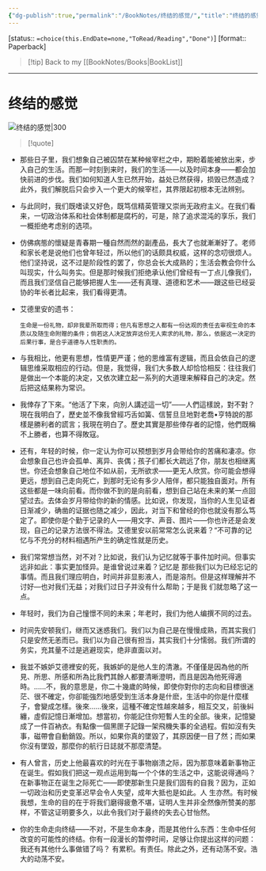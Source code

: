 ```yaml
---
{"dg-publish":true,"permalink":"/BookNotes/终结的感觉/","title":"终结的感觉","noteIcon":""}
---
```


[status:: `=choice(this.EndDate=none,"ToRead/Reading","Done")`]
[format:: Paperback]

>[!tip] Back to my [[BookNotes/Books\|BookList]]

---
# 终结的感觉

![终结的感觉|300](https://img2.doubanio.com/view/subject/l/public/s10324183.jpg)

>[!quote]

- 那些日子里，我们想象自己被囚禁在某种候宰栏之中，期盼着能被放出来，步入自己的生活。而那一时刻到来时，我们的生活——以及时间本身——都会加快前进的步伐。我们如何知道人生已然开始，益处已然获得，损毁已然造成？此外，我们解脱后只会步入一个更大的候宰栏，其界限起初根本无法辨别。
- 与此同时，我们既嗜读又好色，既笃信精英管理又崇尚无政府主义。在我们看来，一切政治体系和社会体制都是腐朽的，可是，除了追求混沌的享乐，我们一概拒绝考虑别的选项。
- 仿佛病態的懷疑是青春期一種自然而然的副產品，長大了也就漸漸好了。老师和家长老是说他们也曾年轻过，所以他们的话颇具权威，这样的念叨很烦人。他们坚持说，这不过是阶段性的罢了，你总会长大成熟的；生活会教会你什么叫现实，什么叫务实。但是那时候我们拒绝承认他们曾经有一丁点儿像我们，而且我们坚信自己能够把握人生——还有真理、道德和艺术——跟这些已经妥协的年长者比起来，我们看得更清。
- 艾德里安的遗书：
    
    ```
    生命是一份礼物，却非我辈所取而得；但凡有思想之人都有一份达观的责任去审视生命的本质以及随生命附赠的条件；倘若这人决定放弃这份无人索求的礼物，那么，依据这一决定的后果行事，是合乎道德与人性职责的。
    ```
    
- 与我相比，他更有思想，性情更严谨；他的思维富有逻辑，而且会依自己的逻辑思维采取相应的行动。但是，我觉得，我们大多数人却恰恰相反：往往我们是做出一个本能的决定，又依次建立起一系列的大道理来解释自己的决定。然后把这结果称为常识。
- 我倖存了下來。“他活了下來，向別人講述這一切”——人們這樣說，對不對？現在我明白了，歷史並不像我曾經巧舌如簧、信誓旦旦地對老喬•亨特說的那樣是勝利者的謊言；我現在明白了。歷史其實是那些倖存者的記憶，他們既稱不上勝者，也算不得敗寇。
- 还有，年轻的时候，你一定认为你可以预想到岁月会带给你的苦痛和凄凉。你会想象自己也许会孤单、离异、丧偶；孩子们都长大疏远了你，朋友也相继离世。你还会想象自己地位不如从前，无所欲求——更无人欣赏。你可能会想得更远，想到自己走向死亡，到那时无论有多少人陪伴，都只能独自面对。所有这些都是一味向前看。而你做不到的是向前看，想到自己站在未来的某一点回望过去。去体会岁月带给你的新的情感。比如说，你发现，当你的人生见证者日渐减少，确凿的证据也随之减少，因此，对当下和曾经的你也就没有那么笃定了。即使你是个勤于记录的人——用文字、声音、图片——你也许还是会发现，自己的记录方法很不得法。艾德里安以前常常怎么说来着？“不可靠的记忆与不充分的材料相遇所产生的确定性就是历史。
- 我们常常想当然，对不对？比如说，我们认为记忆就等于事件加时间。但事实远非如此：事实更加怪异。是谁曾说过来着？记忆是 那些我们以为已经忘记的事情。而且我们理应明白，时间并非显影液人，而是溶剂。但是这样理解并不讨好—也对我们无益；对我们过日子并没有什么帮助；于是我 们就忽略了这一点。
- 年轻时，我们为自己憧憬不同的未来；年老时，我们为他人编撰不同的过去。
- 时间先安顿我们，继而又迷惑我们。我们以为自己是在慢慢成熟，而其实我们只是安然无恙而已。我们以为自己很有担当，其实我们十分懦弱。我们所谓的务实，充其量不过是逃避现实，绝非直面以对。
- 我並不嫉妒艾德裡安的死，我嫉妒的是他人生的清澈。不僅僅是因為他的所見、所思、所感和所為比我們其餘人都要清晰澄明，而且是因為他死得適時。……不，我的意思是，你二十幾歲的時候，即使你對你的志向和目標很迷茫、很不確定，你卻能強烈地感受到生活本身是什麽，生活中的你是什麼樣子，會變成怎樣。後來……後來，這種不確定性越來越多，相互交叉，前後糾纏，虛假記憶日漸增加。想當初，你能記住你短暫人生的全部。後來，記憶變成了一件百衲衣。有點像一個黑匣子記錄一架飛機失事的全過程。假如沒有失事，磁帶會自動銷毀。所以，如果你真的墜毀了，其原因便一目了然；而如果你沒有墜毀，那麼你的航行日誌就不那麼清楚。
- 有人曾言，历史上他最喜欢的时光在于事物崩溃之际，因为那意味着新事物正在诞生。假如我们把这一观点运用到每一个个体的生活之中，这能说得通吗？在新事物正在诞生之际死亡——即使那新生只是我们固有的自我？因为，正如一切政治和历史变革迟早会令人失望，成年大抵也是如此。人 生亦然。有时候我想，生命的目的在于将我们磨得疲惫不堪，证明人生并非全然像所赞美的那样，不管这证明要多久，以此令我们对于最终的失去心甘怡然。
- 你的生命走向终结——不对，不是生命本身，而是其他什么东西：生命中任何改变的可能性的终结。你有一段漫长的暂停时间，足够让你提出这样的问题：我还有其他什么事做错了吗？ 有累积。有责任。除此之外，还有动荡不安。浩大的动荡不安。
